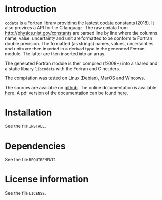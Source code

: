 # Introduction

`codata` is a Fortran library providing the lastest codata constants (2018).
It also provides a API for the C language. 
The raw codata from http://physics.nist.gov/constants are parsed line by line
where the columns name, value, uncertainty and unit are formatted to be conform to Fortran double precision.
The formatted (as strings) names, values, uncertainties and units are then inserted in a 
derived type in the generated Fortran module. The latter are then inserted into an array.

The generated Fortran module is then compiled (f2008+) into a shared and a static library `libcodata` with the Fortran and C headers. 

The compilation was tested on Linux (Debian), MacOS and Windows.

The sources are available on [github](https://github.com/MilanSkocic/codata).
The online documentation is available [here](https://milanskocic.github.io/codata/index.html).
A pdf version of the documentation can be found 
[here](https://milanskocic.github.io/codata/refman.pdf). 


# Installation

See the file `INSTALL`. 


# Dependencies

See the file `REQUIREMENTS`.


# License information

See the file `LICENSE`.
